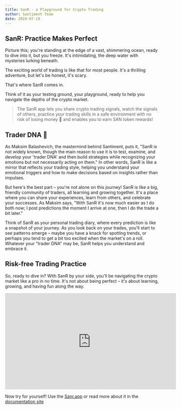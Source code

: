 ```yaml
---
title: SanR - a Playground for Crypto Trading
author: Santiment Team
date: 2024-07-19
---
```


## SanR: Practice Makes Perfect

Picture this; you're standing at the edge of a vast, shimmering ocean, ready to
dive into it, but you freeze. It's intimidating, the deep water with mysteries lurking beneath.

The exciting world of trading is like that for most people. It's a thrilling adventure, but let's be honest, it's scary.

That's where SanR comes in.

Think of it as your testing ground, your playground, ready to help you
navigate the depths of the crypto market.

> The SanR app lets you share crypto trading signals, watch the signals of
> others, practice your trading skills in a safe environment with no risk of losing
> money 💸 and enables you to earn SAN token rewards!

## Trader DNA 🧬

As Maksim Balashevich, the mastermind behind Santiment, puts it, "SanR is not
widely known, though the main reason to use it is to test,
examine, and develop your 'trader DNA' and then build strategies while recognizing your emotions but not necessarily acting on them." In other words, SanR is like a mirror that
reflects your trading style, helping you understand your emotional triggers and
how to make decisions based on insights rather than impulses.

But here's the best part – you're not alone on this journey! SanR is like a
big, friendly community of traders, all learning and growing together. It's a
place where you can share your experiences, learn from others, and celebrate
your successes. As Maksim says, "With SanR it's now much easier as I do both
now; I post predictions the moment I arrive at one, then I do the trade a bit later."

Think of SanR as your personal trading diary, where every prediction is like a
snapshot of your journey. As you look back on your trades, you'll start to see
patterns emerge – maybe you have a knack for spotting trends, or perhaps you
tend to get a bit too excited when the market's on a roll. Whatever your
"trader DNA" may be, SanR helps you understand and embrace it.

## Risk-free Trading Practice

So, ready to dive in? With SanR by your side, you'll be navigating the crypto
market like a pro in no time. It's not about being perfect – it's about
learning, growing, and having fun along the way.

<iframe width="560" height="315" src="https://www.youtube.com/embed/J_Gqt3Ww0Qk?si=K3eESZSmuUJjwKWb" title="YouTube video player" frameborder="0" allow="accelerometer; autoplay; clipboard-write; encrypted-media; gyroscope; picture-in-picture; web-share" referrerpolicy="strict-origin-when-cross-origin" allowfullscreen></iframe>

Now try for yourself!
Use the [Sanr.app](http://sanr.app) or read more about it in the [documentation site](https://docs.santiment.network/)
